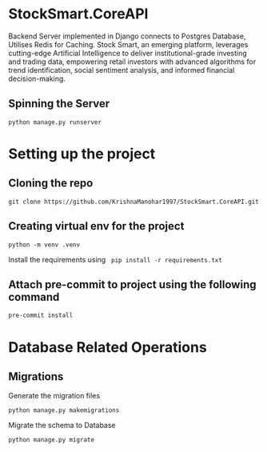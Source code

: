 # StockSmart.CoreAPI
Backend Server implemented in Django connects to Postgres Database, Utilises Redis for Caching.
Stock Smart, an emerging platform, leverages cutting-edge Artificial Intelligence to deliver institutional-grade investing and trading data, empowering retail investors with advanced algorithms for trend identification, social sentiment analysis, and informed financial decision-making.

## Spinning the Server
```python manage.py runserver```


# Setting up the project
## Cloning the repo
```git clone https://github.com/KrishnaManohar1997/StockSmart.CoreAPI.git```


## Creating virtual env for the project
```python -m venv .venv```

Install the requirements using ``` pip install -r requirements.txt```

## Attach pre-commit to project using the following command

```pre-commit install```

# Database Related Operations
## Migrations
Generate the migration files

```python manage.py makemigrations```


Migrate the schema to Database

```python manage.py migrate```
